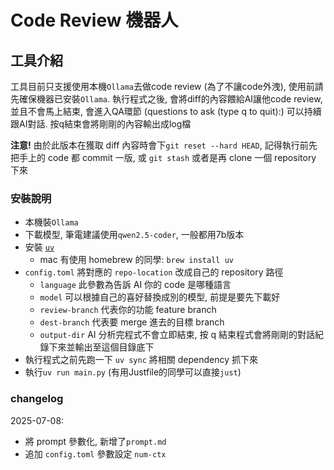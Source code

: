 # Code Review 機器人

## 工具介紹
工具目前只支援使用本機`Ollama`去做code review (為了不讓code外洩), 使用前請先確保機器已安裝`Ollama`.
執行程式之後, 會將diff的內容餵給AI讓他code review, 並且不會馬上結束, 會進入QA環節 (questions to ask (type q to quit):)
可以持續跟AI對話. 按q結束會將剛剛的內容輸出成log檔

**注意!**
由於此版本在獲取 diff 內容時會下`git reset --hard HEAD`, 記得執行前先把手上的 code 都 commit 一版, 或 `git stash`
或者是再 clone 一個 repository 下來

### 安裝說明
- 本機裝`Ollama`
- 下載模型, 筆電建議使用`qwen2.5-coder`, 一般都用7b版本
- 安裝 <a href="https://docs.astral.sh/uv/" target="_blank">`uv`</a>
    - mac 有使用 homebrew 的同學: `brew install uv`
- `config.toml` 將對應的 `repo-location` 改成自己的 repository 路徑
    - `language` 此參數為告訴 AI 你的 code 是哪種語言
    - `model` 可以根據自己的喜好替換成別的模型, 前提是要先下載好
    - `review-branch` 代表你的功能 feature branch
    - `dest-branch` 代表要 merge 進去的目標 branch
    - `output-dir` AI 分析完程式不會立即結束, 按 q 結束程式會將剛剛的對話紀錄下來並輸出至這個目錄底下
- 執行程式之前先跑一下 `uv sync` 將相關 dependency 抓下來
- 執行`uv run main.py` (有用Justfile的同學可以直接`just`)

### changelog
2025-07-08:
- 將 prompt 參數化, 新增了`prompt.md`
- 追加 `config.toml` 參數設定 `num-ctx`

